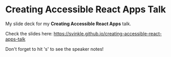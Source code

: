 # Creating Accessible React Apps Talk

My slide deck for my **Creating Accessible React Apps** talk.

Check the slides here: https://svinkle.github.io/creating-accessible-react-apps-talk

Don't forget to hit 's' to see the speaker notes!
